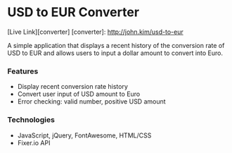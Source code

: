 # USD to EUR Converter
[Live Link][converter]
[converter]: http://john.kim/usd-to-eur

A simple application that displays a recent history of the conversion rate of USD to EUR and allows users to input a dollar amount to convert into Euro.

### Features
  - Display recent conversion rate history
  - Convert user input of USD amount to Euro
  - Error checking: valid number, positive USD amount

### **Technologies**
  - JavaScript, jQuery, FontAwesome, HTML/CSS
  - Fixer.io API
